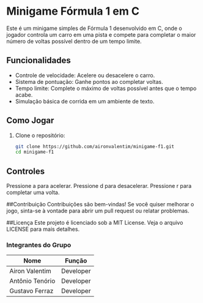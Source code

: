 # Minigame Fórmula 1 em C

Este é um minigame simples de Fórmula 1 desenvolvido em C, onde o jogador controla um carro em uma pista e compete para completar o maior número de voltas possível dentro de um tempo limite.

## Funcionalidades

- Controle de velocidade: Acelere ou desacelere o carro.
- Sistema de pontuação: Ganhe pontos ao completar voltas.
- Tempo limite: Complete o máximo de voltas possível antes que o tempo acabe.
- Simulação básica de corrida em um ambiente de texto.

## Como Jogar

1. Clone o repositório:
   ```bash
   git clone https://github.com/aironvalentim/minigame-f1.git
   cd minigame-f1

## Controles
Pressione a para acelerar.
Pressione d para desacelerar.
Pressione r para completar uma volta.

##Contribuição
Contribuições são bem-vindas! Se você quiser melhorar o jogo, sinta-se à vontade para abrir um pull request ou relatar problemas.

##Licença
Este projeto é licenciado sob a MIT License. Veja o arquivo LICENSE para mais detalhes.

### Integrantes do Grupo

| Nome               | Função             |
|--------------------|--------------------|
| Airon Valentim     | Developer          |
| Antônio Tenório    | Developer          |
| Gustavo Ferraz     | Developer          |

